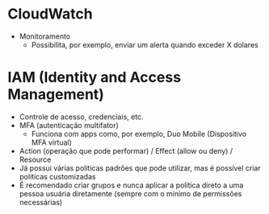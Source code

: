 # CloudWatch

- Monitoramento  
  - Possibilita, por exemplo, enviar um alerta quando exceder X dolares  
  
# IAM (Identity and Access Management)

- Controle de acesso, credenciais, etc.
- MFA (autenticação multifator)
  - Funciona com apps como, por exemplo, Duo Mobile (Dispositivo MFA virtual)
- Action (operação que pode performar) / Effect (allow ou deny) / Resource
- Já possui várias politicas padrões que pode utilizar, mas é possível criar politicas customizadas
- É recomendado criar grupos e nunca aplicar a política direto a uma pessoa usuária diretamente (sempre com o mínimo de permissões necessárias)
